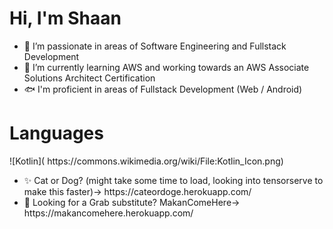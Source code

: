 <h1>Hi, I'm Shaan</h1>

- 👀 I’m passionate in areas of Software Engineering and Fullstack Development
- 🌱 I’m currently learning AWS and working towards an AWS Associate Solutions Architect Certification
- 🐟 I'm proficient in areas of Fullstack Development (Web / Android)

<h1>Languages</h1> 
![Kotlin](
https://commons.wikimedia.org/wiki/File:Kotlin_Icon.png)


<ul>
<li>
  ✨ Cat or Dog? (might take some time to load, looking into tensorserve to make this faster)-> https://cateordoge.herokuapp.com/  
</li>
<li>
  🍔 Looking for a Grab substitute? MakanComeHere-> https://makancomehere.herokuapp.com/ 
</li>
</ul>


<!---
mxixqc/mxixqc is a ✨ special ✨ repository because its `README.md` (this file) appears on your GitHub profile.
You can click the Preview link to take a look at your changes.
--->
